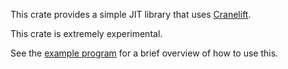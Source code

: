 This crate provides a simple JIT library that uses
[Cranelift](https://crates.io/crates/cranelift).

This crate is extremely experimental.

See the [example program] for a brief overview of how to use this.

[example program]: https://github.com/CraneStation/cranelift/tree/master/cranelift-simplejit/examples/simplejit-minimal.rs
